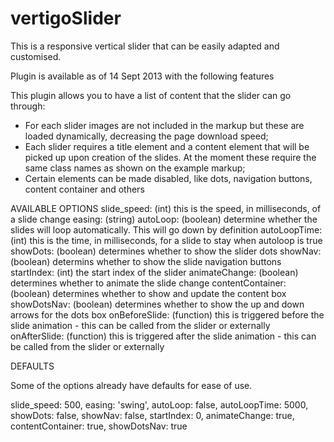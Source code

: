 vertigoSlider
=============

This is a responsive vertical slider that can be easily adapted and customised.

Plugin is available as of 14 Sept 2013 with the following features

This plugin allows you to have a list of content that the slider can go through:

 - For each slider images are not included in the markup but these are loaded dynamically, 
   decreasing the page download speed;
 - Each slider requires a title element and a content element that will be picked up upon creation
   of the slides. At the moment these require the same class names as shown on the example markup;
 - Certain elements can be made disabled, like dots, navigation buttons, content container and others


AVAILABLE OPTIONS
slide_speed: (int) this is the speed, in milliseconds, of a slide change
easing: (string)
autoLoop: (boolean) determine whether the slides will loop automatically. This will go down by definition
autoLoopTime: (int) this is the time, in milliseconds, for a slide to stay when autoloop is true
showDots: (boolean) determines whether to show the slider dots
showNav: (boolean) determins whether to show the slide navigation buttons
startIndex: (int) the start index of the slider
animateChange: (boolean) determines whether to animate the slide change
contentContainer: (boolean) determines whether to show and update the content box
showDotsNav: (boolean) determines whether to show the up and down arrows for the dots box
onBeforeSlide: (function) this is triggered before the slide animation - this can be called from the slider or externally
onAfterSlide: (function) this is triggered after the slide animation - this can be called from the slider or externally

DEFAULTS

Some of the options already have defaults for ease of use.

slide_speed: 500,
easing: 'swing',
autoLoop: false,
autoLoopTime: 5000,
showDots: false,
showNav: false,
startIndex: 0,
animateChange: true,
contentContainer: true,
showDotsNav: true
